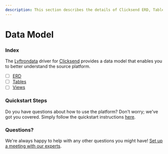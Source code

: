 ```yaml
---
description: This section describes the details of Clicksend ERD, Tables, and Views.
---
```


# Data Model

### Index

The  [Lyftrondata](https://www.lyftrondata.com/) driver for [Clicksend](https://www.lyftrondata.com/integration/marketing-analytics/click-send/) provides a data model that enables you to better understand the source platform.

* [ ] [ERD](erd.md)
* [ ] [Tables](tables.md)
* [ ] [Views](views.md)

### Quickstart Steps

Do you have questions about how to use the platform? Don't worry; we've got you covered. Simply follow the quickstart instructions [here](../README.md).


### Questions? <a href="#questions" id="questions"></a>

We're always happy to help with any other questions you might have! [Set up a meeting with our experts](https://www.lyftrondata.com/book-a-meeting/).

